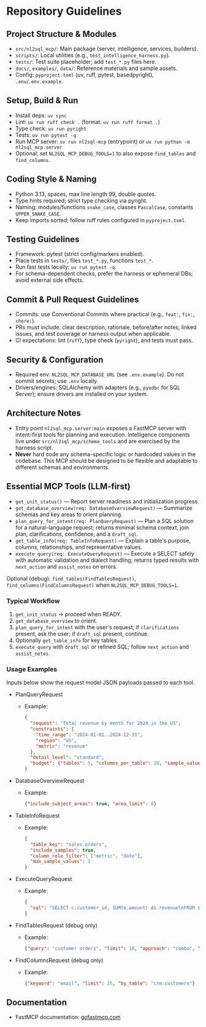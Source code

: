 # Repository Guidelines

## Project Structure & Modules
- `src/nl2sql_mcp/`: Main package (server, intelligence, services, builders).
- `scripts/`: Local utilities (e.g., `test_intelligence_harness.py`).
- `tests/`: Test suite placeholder; add `test_*.py` files here.
- `docs/`, `examples/`, `data/`: Reference materials and sample assets.
- Config: `pyproject.toml` (uv, ruff, pytest, basedpyright), `.env`/`.env.example`.

## Setup, Build & Run
- Install deps: `uv sync`
- Lint: `uv run ruff check .` (format: `uv run ruff format .`)
- Type check: `uv run pyright`
- Tests: `uv run pytest -q`
- Run MCP server: `uv run nl2sql-mcp` (entrypoint) or `uv run python -m nl2sql_mcp.server`
- Optional: set `NL2SQL_MCP_DEBUG_TOOLS=1` to also expose `find_tables` and `find_columns`.

## Coding Style & Naming
- Python 3.13, spaces, max line length 99, double quotes.
- Type hints required; strict type checking via pyright.
- Naming: modules/functions `snake_case`, classes `PascalCase`, constants `UPPER_SNAKE_CASE`.
- Keep imports sorted; follow ruff rules configured in `pyproject.toml`.

## Testing Guidelines
- Framework: pytest (strict config/markers enabled).
- Place tests in `tests/`, files `test_*.py`, functions `test_*`.
- Run fast tests locally: `uv run pytest -q`.
- For schema-dependent checks, prefer the harness or ephemeral DBs; avoid external side effects.

## Commit & Pull Request Guidelines
- Commits: use Conventional Commits where practical (e.g., `feat:`, `fix:`, `chore:`).
- PRs must include: clear description, rationale, before/after notes, linked issues, and test coverage or harness output when applicable.
- CI expectations: lint (`ruff`), type check (`pyright`), and tests must pass.

## Security & Configuration
- Required env: `NL2SQL_MCP_DATABASE_URL` (see `.env.example`). Do not commit secrets; use `.env` locally.
- Drivers/engines: SQLAlchemy with adapters (e.g., `pyodbc` for SQL Server); ensure drivers are installed on your system.

## Architecture Notes
- Entry point `nl2sql_mcp.server:main` exposes a FastMCP server with intent-first tools for planning and execution. Intelligence components live under `src/nl2sql_mcp/schema_tools` and are exercised by the harness script.
- **Never** hard code any schema-specific logic or hardcoded values in the codebase. This MCP should be designed to be flexible and adaptable to different schemas and environments.

## Essential MCP Tools (LLM-first)

- `get_init_status()` — Report server readiness and initialization progress.
- `get_database_overview(req: DatabaseOverviewRequest)` — Summarize schemas and key areas to orient planning.
- `plan_query_for_intent(req: PlanQueryRequest)` — Plan a SQL solution for a natural-language request; returns minimal schema context, join plan, clarifications, confidence, and a `draft_sql`.
- `get_table_info(req: TableInfoRequest)` — Explain a table's purpose, columns, relationships, and representative values.
- `execute_query(req: ExecuteQueryRequest)` — Execute a SELECT safely with automatic validation and dialect handling; returns typed results with `next_action` and `assist_notes` on errors.

Optional (debug): `find_tables(FindTablesRequest)`, `find_columns(FindColumnsRequest)` when `NL2SQL_MCP_DEBUG_TOOLS=1`.

### Typical Workflow

1. `get_init_status` → proceed when READY.
2. `get_database_overview` to orient.
3. `plan_query_for_intent` with the user's request; if `clarifications` present, ask the user; if `draft_sql` present, continue.
4. Optionally `get_table_info` for key tables.
5. `execute_query` with `draft_sql` or refined SQL; follow `next_action` and `assist_notes`.

### Usage Examples

Inputs below show the request model JSON payloads passed to each tool.

- PlanQueryRequest
  - Example:
    ```json
    {
      "request": "Total revenue by month for 2024 in the US",
      "constraints": {
        "time_range": "2024-01-01..2024-12-31",
        "region": "US",
        "metric": "revenue"
      },
      "detail_level": "standard",
      "budget": {"tables": 5, "columns_per_table": 20, "sample_values": 3}
    }
    ```

- DatabaseOverviewRequest
  - Example:
    ```json
    {"include_subject_areas": true, "area_limit": 8}
    ```

- TableInfoRequest
  - Example:
    ```json
    {
      "table_key": "sales.orders",
      "include_samples": true,
      "column_role_filter": ["metric", "date"],
      "max_sample_values": 5
    }
    ```

- ExecuteQueryRequest
  - Example:
    ```json
    {
      "sql": "SELECT c.customer_id, SUM(o.amount) AS revenue\nFROM sales.orders o\nJOIN sales.customers c ON c.id = o.customer_id\nWHERE o.order_date >= DATE '2024-01-01' AND o.order_date < DATE '2025-01-01'\nGROUP BY c.customer_id\nORDER BY revenue DESC\nLIMIT 50"
    }
    ```

- FindTablesRequest (debug only)
  - Example:
    ```json
    {"query": "customer orders", "limit": 10, "approach": "combo", "alpha": 0.7}
    ```

- FindColumnsRequest (debug only)
  - Example:
    ```json
    {"keyword": "email", "limit": 25, "by_table": "crm.customers"}
    ```

## Documentation
- FastMCP documentation: [gofastmcp.com](https://gofastmcp.com/llms.txt)
